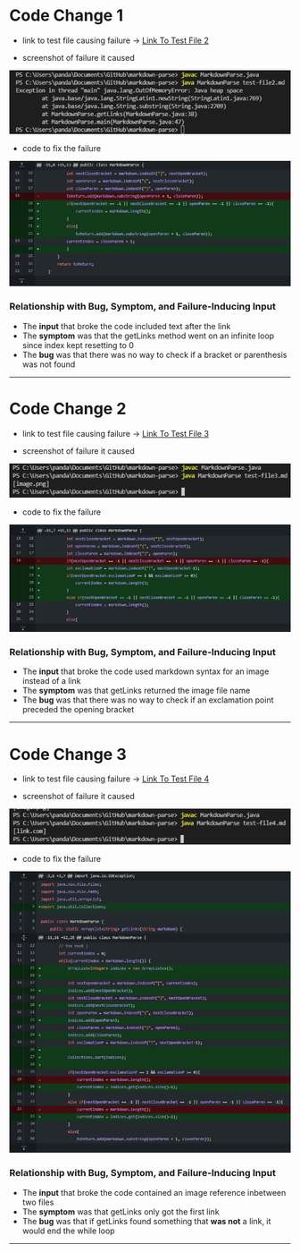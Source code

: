 # Code Change 1

- link to test file causing failure ->
[Link To Test File 2](https://github.com/HyperBlitzer/markdown-parse/blob/main/test-file2.md)

- screenshot of failure it caused

![error](testcase2error.png)

- code to fix the failure

![screenshot](fixtest2.png)

### Relationship with Bug, Symptom, and Failure-Inducing Input

- The **input** that broke the code included text after the link
- The **symptom** was that the getLinks method went on an infinite loop since index kept resetting to 0
- The **bug** was that there was no way to check if a bracket or parenthesis was not found

---

# Code Change 2

- link to test file causing failure ->
[Link To Test File 3](https://github.com/HyperBlitzer/markdown-parse/blob/main/test-file3.md)

- screenshot of failure it caused

![error](testcase3error.png)

- code to fix the failure

![screenshot2](fixtest3.png)

### Relationship with Bug, Symptom, and Failure-Inducing Input

- The **input** that broke the code used markdown syntax for an image instead of a link
- The **symptom** was that getLinks returned the image file name
- The **bug** was that there was no way to check if an exclamation point preceded the opening bracket

---

# Code Change 3

- link to test file causing failure ->
[Link To Test File 4](https://github.com/HyperBlitzer/markdown-parse/blob/main/test-file4.md)

- screenshot of failure it caused

![error](testcase4error.png)

- code to fix the failure

![screenshot3](fixtest4.png)

### Relationship with Bug, Symptom, and Failure-Inducing Input

- The **input** that broke the code contained an image reference inbetween two files 
- The **symptom** was that getLinks only got the first link
- The **bug** was that if getLinks found something that **was not** a link, it would end the while loop

---
